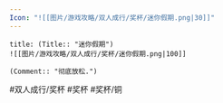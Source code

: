 ```yaml
---
Icon: "![[图片/游戏攻略/双人成行/奖杯/迷你假期.png|30]]"
---
```

```ad-common-bronze-trophy
title: (Title:: "迷你假期")
![[图片/游戏攻略/双人成行/奖杯/迷你假期.png|100]]

(Comment:: "彻底放松.")
```

#双人成行/奖杯 #奖杯 #奖杯/铜
